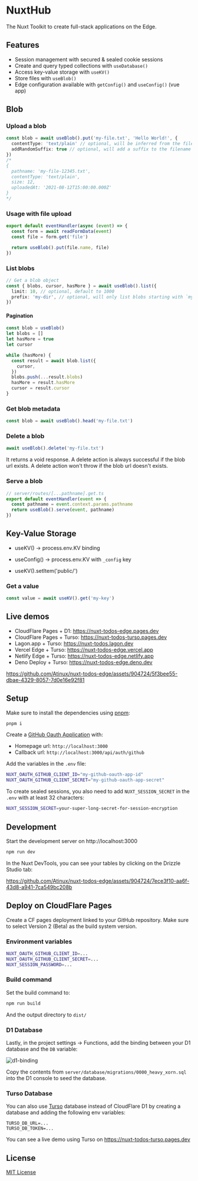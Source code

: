 # NuxtHub

The Nuxt Toolkit to create full-stack applications on the Edge.

## Features

- Session management with secured & sealed cookie sessions
- Create and query typed collections with `useDatabase()`
- Access key-value storage with `useKV()`
- Store files with `useBlob()`
- Edge configuration available with `getConfig()` and `useConfig()` (vue app)

## Blob

### Upload a blob

```ts
const blob = await useBlob().put('my-file.txt', 'Hello World!', {
  contentType: 'text/plain' // optional, will be inferred from the file extension
  addRandomSuffix: true // optional, will add a suffix to the filename to avoid collisions
})
/*
{
  pathname: 'my-file-12345.txt',
  contentType: 'text/plain',
  size: 12,
  uploadedAt: '2021-08-12T15:00:00.000Z'
}
*/
```

### Usage with file upload

```ts
export default eventHandler(async (event) => {
  const form = await readFormData(event)
  const file = form.get('file')

  return useBlob().put(file.name, file)
})
```

### List blobs

```ts
// Get a blob object
const { blobs, cursor, hasMore } = await useBlob().list({
  limit: 10, // optional, default to 1000
  prefix: 'my-dir', // optional, will only list blobs starting with `my-dir`
})
```

#### Pagination

```ts
const blob = useBlob()
let blobs = []
let hasMore = true
let cursor

while (hasMore) {
  const result = await blob.list({
    cursor,
  })
  blobs.push(...result.blobs)
  hasMore = result.hasMore
  cursor = result.cursor
}
```

### Get blob metadata

```ts
const blob = await useBlob().head('my-file.txt')
```

### Delete a blob

```ts
await useBlob().delete('my-file.txt')
```

It returns a void response. A delete action is always successful if the blob url exists. A delete action won't throw if the blob url doesn't exists.

### Serve a blob

```ts
// server/routes/[...pathname].get.ts
export default eventHandler(event => {
  const pathname = event.context.params.pathname
  return useBlob().serve(event, pathname)
})
```

## Key-Value Storage

- useKV() -> process.env.KV binding
- useConfig() -> process.env.KV with `_config` key

- useKV().setItem('public/')

### Get a value

```ts
const value = await useKV().get('my-key')
```

## Live demos

- CloudFlare Pages + D1: https://nuxt-todos-edge.pages.dev
- CloudFlare Pages + Turso: https://nuxt-todos-turso.pages.dev
- Lagon.app + Turso: https://nuxt-todos.lagon.dev
- Vercel Edge + Turso: https://nuxt-todos-edge.vercel.app
- Netlify Edge + Turso: https://nuxt-todos-edge.netlify.app
- Deno Deploy + Turso: https://nuxt-todos-edge.deno.dev

https://github.com/Atinux/nuxt-todos-edge/assets/904724/5f3bee55-dbae-4329-8057-7d0e16e92f81

## Setup

Make sure to install the dependencies using [pnpm](https://pnpm.io/):

```bash
pnpm i
```

Create a [GitHub Oauth Application](https://github.com/settings/applications/new) with:
- Homepage url: `http://localhost:3000`
- Callback url: `http://localhost:3000/api/auth/github`

Add the variables in the `.env` file:

```bash
NUXT_OAUTH_GITHUB_CLIENT_ID="my-github-oauth-app-id"
NUXT_OAUTH_GITHUB_CLIENT_SECRET="my-github-oauth-app-secret"
```

To create sealed sessions, you also need to add `NUXT_SESSION_SECRET` in the `.env` with at least 32 characters:

```bash
NUXT_SESSION_SECRET=your-super-long-secret-for-session-encryption
```

## Development

Start the development server on http://localhost:3000

```bash
npm run dev
```

In the Nuxt DevTools, you can see your tables by clicking on the Drizzle Studio tab:

https://github.com/Atinux/nuxt-todos-edge/assets/904724/7ece3f10-aa6f-43d8-a941-7ca549bc208b

## Deploy on CloudFlare Pages

Create a CF pages deployment linked to your GitHub repository. Make sure to select Version 2 (Beta) as the build system version.

### Environment variables

```bash
NUXT_OAUTH_GITHUB_CLIENT_ID=...
NUXT_OAUTH_GITHUB_CLIENT_SECRET=...
NUXT_SESSION_PASSWORD=...
```

### Build command

Set the build command to:

```bash
npm run build
```

And the output directory to `dist/`

### D1 Database

Lastly, in the project settings -> Functions, add the binding between your D1 database and the `DB` variable:

![d1-binding](https://user-images.githubusercontent.com/904724/236021974-d77dfda6-4eb7-4094-ae36-479be73ec35f.png)

Copy the contents from `server/database/migrations/0000_heavy_xorn.sql` into the D1 console to seed the database.

### Turso Database

You can also use [Turso](https://turso.tech/) database instead of CloudFlare D1 by creating a database and adding the following env variables:

```
TURSO_DB_URL=...
TURSO_DB_TOKEN=...
```

You can see a live demo using Turso on https://nuxt-todos-turso.pages.dev

## License

[MIT License](./LICENSE)
